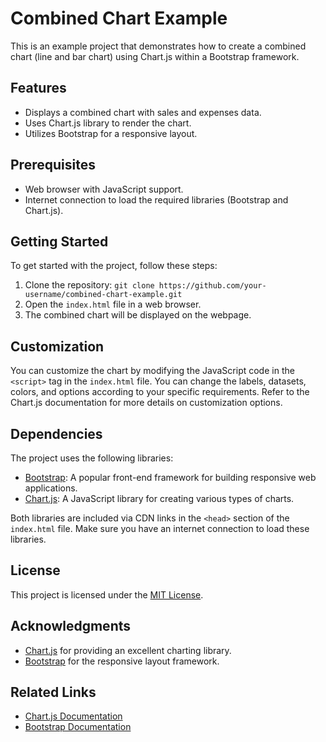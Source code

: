 # Combined Chart Example

This is an example project that demonstrates how to create a combined chart (line and bar chart) using Chart.js within a Bootstrap framework.

## Features

- Displays a combined chart with sales and expenses data.
- Uses Chart.js library to render the chart.
- Utilizes Bootstrap for a responsive layout.

## Prerequisites

- Web browser with JavaScript support.
- Internet connection to load the required libraries (Bootstrap and Chart.js).

## Getting Started

To get started with the project, follow these steps:

1. Clone the repository: `git clone https://github.com/your-username/combined-chart-example.git`
2. Open the `index.html` file in a web browser.
3. The combined chart will be displayed on the webpage.

## Customization

You can customize the chart by modifying the JavaScript code in the `<script>` tag in the `index.html` file. You can change the labels, datasets, colors, and options according to your specific requirements. Refer to the Chart.js documentation for more details on customization options.

## Dependencies

The project uses the following libraries:

- [Bootstrap](https://getbootstrap.com): A popular front-end framework for building responsive web applications.
- [Chart.js](https://www.chartjs.org): A JavaScript library for creating various types of charts.

Both libraries are included via CDN links in the `<head>` section of the `index.html` file. Make sure you have an internet connection to load these libraries.

## License

This project is licensed under the [MIT License](LICENSE).

## Acknowledgments

- [Chart.js](https://www.chartjs.org) for providing an excellent charting library.
- [Bootstrap](https://getbootstrap.com) for the responsive layout framework.

## Related Links

- [Chart.js Documentation](https://www.chartjs.org/docs/latest/)
- [Bootstrap Documentation](https://getbootstrap.com/docs/4.0/getting-started/introduction/)

